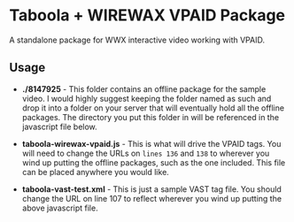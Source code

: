 # Taboola + WIREWAX VPAID Package

A standalone package for WWX interactive video working with VPAID.

## Usage
* **./8147925** - This folder contains an offline package for the sample video. I would highly suggest keeping the folder named as such and drop it into a folder on your server that will eventually hold all the offline packages. The directory you put this folder in will be referenced in the javascript file below.

* **taboola-wirewax-vpaid.js** - This is what will drive the VPAID tags. You will need to change the URLs on `lines 136` and `138` to wherever you wind up putting the offline packages, such as the one included. This file can be placed anywhere you would like.

* **taboola-vast-test.xml** - This is just a sample VAST tag file. You should change the URL on line 107 to reflect wherever you wind up putting the above javascript file.

